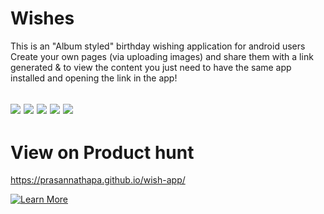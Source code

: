 # Wishes
This is an "Album styled" birthday wishing application for android users
Create your own pages (via uploading images) and share them with a link generated & to view the content you just need to have the same app installed and opening the link in the app!

![](https://ph-files.imgix.net/123fdf8a-7982-4a16-a1c2-f23a9dc6c01b?auto=format&auto=compress&codec=mozjpeg&cs=strip&w=183&h=380&fit=max)
![](https://ph-files.imgix.net/5e497d45-71c3-4f07-8f0e-52e5ac0c3838?auto=format&auto=compress&codec=mozjpeg&cs=strip&w=183&h=380&fit=max)
![](https://ph-files.imgix.net/0e3d499a-cd4f-4c99-b840-b35e2f656032?auto=format&auto=compress&codec=mozjpeg&cs=strip&w=183&h=380&fit=max)
![](https://ph-files.imgix.net/de0239b4-f5ac-4b3f-9009-9ef04ee3d338?auto=format&auto=compress&codec=mozjpeg&cs=strip&w=183&h=380&fit=max)
![](https://ph-files.imgix.net/c862808d-1918-44e0-b6ee-0d940dc39092?auto=format&auto=compress&codec=mozjpeg&cs=strip&w=183&h=380&fit=max)
![]()
-------
# View on Product hunt
https://prasannathapa.github.io/wish-app/

[![Learn More](https://img.youtube.com/vi/saj9mDYzUh0/0.jpg)](https://www.producthunt.com/posts/wishes)
